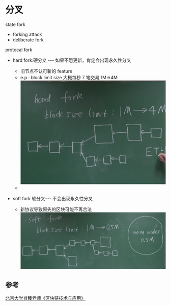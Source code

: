 # 分叉

state fork

- forking attack
- deliberate fork

protocal fork

- hard fork:硬分叉 --- 如果不愿更新，肯定会出现永久性分叉

  - 旧节点不认可新的 feature
  - e.p : block limit size 大概每秒 7 笔交易 1M=>4M
    ![alt text](image-9.png)
  -

- soft fork 软分叉--- 不会出现永久性分叉
  - 新协议导致原先的区块可能不再合法
    ![alt text](image-10.png)

## 参考

[北京大学肖臻老师《区块链技术与应用》](https://www.bilibili.com/video/av37065233/?p=10)
